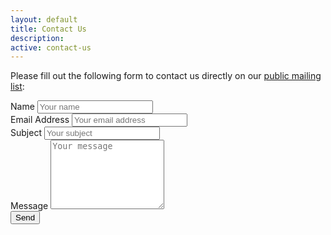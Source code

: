 ```yaml
---
layout: default
title: Contact Us
description: 
active: contact-us
---
```


Please fill out the following form to contact us directly on our [public mailing list](http://lists.codeforbirmingham.org/listinfo.cgi/discuss-codeforbirmingham.org):

<form action="https://formspree.io/discuss@lists.codeforbirmingham.org" method="POST">
    <input type="hidden" name="_next" value="//codeforbirmingham.org/contact-us/thanks.html">
    <input type="text" name="_gotcha" style="display: none">
    <div class="row">
        <div class="large-12 columns">
            <label>
                Name
                <input type="text" name="name" placeholder="Your name">
            </label>
        </div>
    </div>
    <div class="row">
        <div class="large-12 columns">
            <label>
                Email Address
                <input type="email" name="email" placeholder="Your email address">
            </label>
        </div>
    </div>
    <div class="row">
        <div class="large-12 columns">
            <label>
                Subject
                <input type="text" name="_subject" placeholder="Your subject" />
            </label>
        </div>
    </div>
    <div class="row">
        <div class="large-12 columns">
            <label>
                Message
                <textarea name="message" rows="7" placeholder="Your message"></textarea>
            </label>
        </div>
    </div>
    <div class="row">
        <div class="large-12 columns">
            <input type="submit" value="Send" class="button">
        </div>
    </div>
</form>
